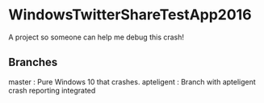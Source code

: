 # WindowsTwitterShareTestApp2016
A project so someone can help me debug this crash!

Branches
------------
master : Pure Windows 10 that crashes.
apteligent : Branch with apteligent crash reporting integrated

